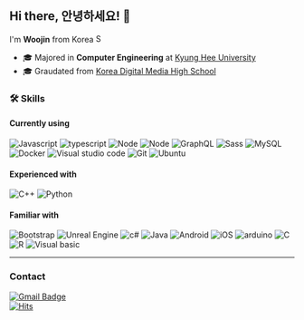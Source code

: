 
## Hi there, 안녕하세요! 👋 

I'm **Woojin** from Korea <img title="South Korea" alt="South Korea" src="https://image.flaticon.com/icons/svg/197/197582.svg" width="15"/>

- 🎓 Majored in **Computer Engineering** at [Kyung Hee University](https://khu.ac.kr)
- 🎓 Graudated from [Korea Digital Media High School](https://www.dimigo.hs.kr/)

### 🛠 Skills
#### Currently using
<img alt="Javascript" src="https://img.shields.io/badge/-Javascript-F7DF1E?style=flat&logo=javascript&logoColor=black" /> <img alt="typescript" src="https://img.shields.io/badge/-Typescript-007ACC?style=flat&logo=typescript&logoColor=white" /> <img alt="Node" src="https://img.shields.io/badge/-Node.js-339933?style=flat&logo=node.js&logoColor=white" /> <img alt="Node" src="https://img.shields.io/badge/-React-61dafb?style=flat&logo=react&logoColor=black" /> <img alt="GraphQL" src="https://img.shields.io/badge/-GraphQL-e10098?style=flat&logo=graphql&logoColor=white" /> <img alt="Sass" src="https://img.shields.io/badge/-Sass-cc6699?style=flat&logo=sass&logoColor=white" /> <img alt="MySQL" src="https://img.shields.io/badge/-MySQL-4479A1?style=flat&logo=mysql&logoColor=white" /> <img alt="Docker" src="https://img.shields.io/badge/-Docker-2496ed?style=flat&logo=docker&logoColor=white" /> <img alt="Visual studio code" src="https://img.shields.io/badge/-VSCode-007acc?style=flat&logo=visualstudiocode&logoColor=white" /> <img alt="Git" src="https://img.shields.io/badge/-Git-f05032?style=flat&logo=git&logoColor=white" /> <img alt="Ubuntu" src="https://img.shields.io/badge/-Ubuntu-e95420?style=flat&logo=ubuntu&logoColor=white" />

#### Experienced with
<img alt="C++" src="https://img.shields.io/badge/-C++-00599c?style=flat&logo=cplusplus&logoColor=white" /> <img alt="Python" src="https://img.shields.io/badge/-Python-3776ab?style=flat&logo=python&logoColor=white" />
 
#### Familiar with
<img alt="Bootstrap" src="https://img.shields.io/badge/-Bootstrap-563d7c?style=flat&logo=bootstrap&logoColor=white" /> <img alt="Unreal Engine" src="https://img.shields.io/badge/-Unreal Engine 4-313131?style=flat&logo=unrealengine&logoColor=white" /> <img alt="c#" src="https://img.shields.io/badge/-C Sharp-239120?style=flat&logo=csharp&logoColor=white" /> <img alt="Java" src="https://img.shields.io/badge/-Java-007396?style=flat&logo=java&logoColor=white" /> <img alt="Android" src="https://img.shields.io/badge/-Android-3ddc84?style=flat&logo=android&logoColor=white" /> <img alt="iOS" src="https://img.shields.io/badge/-Objective C-000000?style=flat&logo=ios&logoColor=white" /> <img alt="arduino" src="https://img.shields.io/badge/-arduino-00979d?style=flat&logo=arduino&logoColor=white" /> <img alt="C" src="https://img.shields.io/badge/-C-a8b9cc?style=flat&logo=c&logoColor=black" /> <img alt="R" src="https://img.shields.io/badge/-R-276dc3?style=flat&logo=r&logoColor=white" />
 <img alt="Visual basic" src="https://img.shields.io/badge/-Visual basic-lightgrey" />

<hr>

### Contact

[![Gmail Badge](https://img.shields.io/badge/Gmail-d14836?style=flat&logo=Gmail&logoColor=white&link=mailto:dev.woojin.lee@gmail.com)](mailto:dev.woojin.lee@gmail.com)
<br>
[![Hits](https://hits.seeyoufarm.com/api/count/incr/badge.svg?url=https%3A%2F%2Fgithub.com%2Fwjlee0908&count_bg=%2379C83D&title_bg=%23555555&icon=&icon_color=%23E7E7E7&title=hits&edge_flat=false)](https://hits.seeyoufarm.com)
